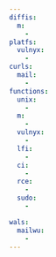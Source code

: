 ```yaml
---
diffis:
  m:
    -
platfs:
  vulnyx:
    -
curls:
  mail:
    -
functions:
  unix:
    -
  m:
    -
  vulnyx:
    -
  lfi:
    -
  ci:
    -
  rce:
    -
  sudo:
    -

wals:
  mailwu:
    -
---
```

